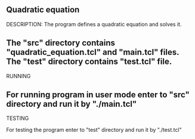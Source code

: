 Quadratic equation
--------------------------------------------------------------------------------
DESCRIPTION:
The program defines a quadratic equation and solves it.

The "src" directory contains "quadratic_equation.tcl" and "main.tcl" files.
The "test" directory contains "test.tcl" file.
--------------------------------------------------------------------------------
RUNNING

For running program in user mode enter to "src" directory and run it by "./main.tcl"
--------------------------------------------------------------------------------
TESTING

For testing the program enter to "test" directory and run it by "./test.tcl"

